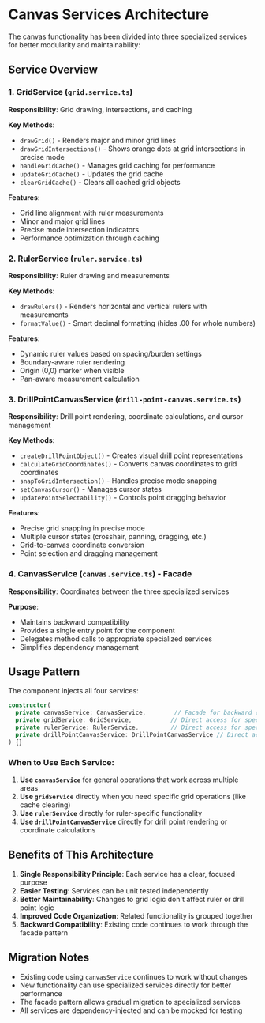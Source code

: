 # Canvas Services Architecture

The canvas functionality has been divided into three specialized services for better modularity and maintainability:

## Service Overview

### 1. GridService (`grid.service.ts`)
**Responsibility**: Grid drawing, intersections, and caching

**Key Methods**:
- `drawGrid()` - Renders major and minor grid lines
- `drawGridIntersections()` - Shows orange dots at grid intersections in precise mode
- `handleGridCache()` - Manages grid caching for performance
- `updateGridCache()` - Updates the grid cache
- `clearGridCache()` - Clears all cached grid objects

**Features**:
- Grid line alignment with ruler measurements
- Minor and major grid lines
- Precise mode intersection indicators
- Performance optimization through caching

### 2. RulerService (`ruler.service.ts`)
**Responsibility**: Ruler drawing and measurements

**Key Methods**:
- `drawRulers()` - Renders horizontal and vertical rulers with measurements
- `formatValue()` - Smart decimal formatting (hides .00 for whole numbers)

**Features**:
- Dynamic ruler values based on spacing/burden settings
- Boundary-aware ruler rendering
- Origin (0,0) marker when visible
- Pan-aware measurement calculation

### 3. DrillPointCanvasService (`drill-point-canvas.service.ts`)
**Responsibility**: Drill point rendering, coordinate calculations, and cursor management

**Key Methods**:
- `createDrillPointObject()` - Creates visual drill point representations
- `calculateGridCoordinates()` - Converts canvas coordinates to grid coordinates
- `snapToGridIntersection()` - Handles precise mode snapping
- `setCanvasCursor()` - Manages cursor states
- `updatePointSelectability()` - Controls point dragging behavior

**Features**:
- Precise grid snapping in precise mode
- Multiple cursor states (crosshair, panning, dragging, etc.)
- Grid-to-canvas coordinate conversion
- Point selection and dragging management

### 4. CanvasService (`canvas.service.ts`) - Facade
**Responsibility**: Coordinates between the three specialized services

**Purpose**:
- Maintains backward compatibility
- Provides a single entry point for the component
- Delegates method calls to appropriate specialized services
- Simplifies dependency management

## Usage Pattern

The component injects all four services:
```typescript
constructor(
  private canvasService: CanvasService,        // Facade for backward compatibility
  private gridService: GridService,           // Direct access for specific operations
  private rulerService: RulerService,         // Direct access for specific operations
  private drillPointCanvasService: DrillPointCanvasService // Direct access for specific operations
) {}
```

### When to Use Each Service:

1. **Use `canvasService`** for general operations that work across multiple areas
2. **Use `gridService`** directly when you need specific grid operations (like cache clearing)
3. **Use `rulerService`** directly for ruler-specific functionality
4. **Use `drillPointCanvasService`** directly for drill point rendering or coordinate calculations

## Benefits of This Architecture

1. **Single Responsibility Principle**: Each service has a clear, focused purpose
2. **Easier Testing**: Services can be unit tested independently
3. **Better Maintainability**: Changes to grid logic don't affect ruler or drill point logic
4. **Improved Code Organization**: Related functionality is grouped together
5. **Backward Compatibility**: Existing code continues to work through the facade pattern

## Migration Notes

- Existing code using `canvasService` continues to work without changes
- New functionality can use specialized services directly for better performance
- The facade pattern allows gradual migration to specialized services
- All services are dependency-injected and can be mocked for testing 